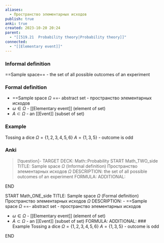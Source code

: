 ```yaml
---
aliases:
  - Пространство элементарных исходов
publish: true
anki: true
created: 2023-10-20 20:24
parent:
  - "[[519.21  Probability theory|Probability theory]]"
connected:
  - "[[Elementary event]]"
---
```

### Informal definition
==Sample space== - the set of all possible outcomes of an experiment

### Formal definition
- ==Sample space $\Omega$ ==- abstract set - пространство элементарных исходов
- $\omega \in \Omega$ - [[Elementary event]] (element of set)
- $A \subset \Omega$ - an [[Event]] (subset of set)

### Example
Tossing a dice
$\Omega = \{1, 2, 3, 4, 5, 6\}$
$A = \{1, 3, 5\}$ - outcome is odd


### Anki
> [!question]-
TARGET DECK: Math::Probability
START
Math_TWO_side
TITLE: Sample space $\Omega$ 
(Informal definition)
Пространство элементарных исходов $\Omega$
DESCRIPTION: the set of all possible outcomes of an experiment
FORMULA: 
ADDITIONAL: 
<!--ID: 1697972538023-->
END

START
Math_ONE_side
TITLE: Sample space $\Omega$ 
(Formal definition)
Пространство элементарных исходов $\Omega$
DESCRIPTION: - ==Sample space $\Omega$ ==- abstract set - пространство элементарных исходов
- $\omega \in \Omega$ - [[Elementary event]] (element of set)
- $A \subset \Omega$ - an [[Event]] (subset of set)
FORMULA: 
ADDITIONAL: ### Example
Tossing a dice
$\Omega = \{1, 2, 3, 4, 5, 6\}$
$A = \{1, 3, 5\}$ - outcome is odd
<!--ID: 1697972538037-->
END